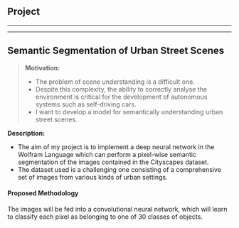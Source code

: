 Project
----------
----------
----------
Semantic Segmentation of Urban Street Scenes
-------------
> **Motivation:**
> - The problem of scene understanding is a difficult one.
> - Despite this complexity, the ability to correctly analyse the environment is critical for the development of autonomous systems such as self-driving cars.
> - I want to develop a model for semantically understanding urban street scenes.


**Description:**

 - The aim of my project is to implement a deep neural network in the Wolfram Language which can perform a pixel-wise semantic segmentation of the images contained in the Cityscapes dataset.
 - The dataset used is a challenging one consisting of a comprehensive set of images from various kinds of urban settings.

#### <i class="icon-pencil"></i> Proposed Methodology

The images will be fed into a convolutional neural network, which will learn to classify each pixel as belonging to one of 30 classes of objects.
